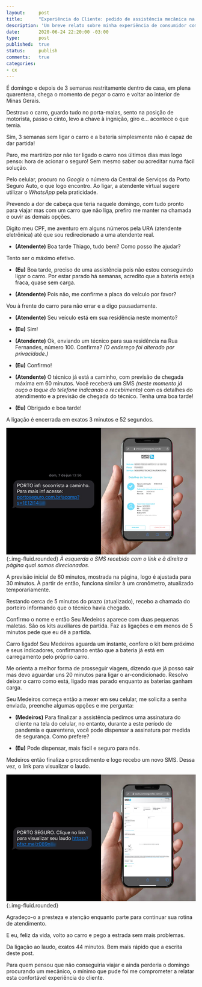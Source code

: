 ```yaml
---
layout:		post
title:		"Experiência do Cliente: pedido de assistência mecânica na Porto Seguro Auto"
description: 'Um breve relato sobre minha experiência de consumidor com a Porto Seguro Auto. Publicado por Thiago Nascimento.'
date:		2020-06-24 22:20:00 -03:00
type:		post
published:	true
status:		publish
comments:	true
categories:
- cx
---
```


É domingo e depois de 3 semanas restritamente dentro de casa, em plena quarentena, chega o momento de pegar o carro e voltar ao interior de Minas Gerais.

Destravo o carro, guardo tudo no porta-malas, sento na posição de motorista, passo o cinto, levo a chave à ingnição, giro e... acontece o que temia.

Sim, 3 semanas sem ligar o carro e a bateria simplesmente não é capaz de dar partida!

Paro, me martirizo por não ter ligado o carro nos últimos dias mas logo penso: hora de acionar o seguro! Sem mesmo saber ou acreditar numa fácil solução.

Pelo celular, procuro no *Google* o número da Central de Serviços da Porto Seguro Auto, o que logo encontro. Ao ligar, a atendente virtual sugere utilizar o *WhatsApp* pela praticidade.

Prevendo a dor de cabeça que teria naquele domingo, com tudo pronto para viajar mas com um carro que não liga, prefiro me manter na chamada e ouvir as demais opções.

Digito meu CPF, me aventuro em alguns números pela URA (atendente eletrônica) até que sou redirecionado a uma atendente real.

- **(Atendente)** Boa tarde Thiago, tudo bem? Como posso lhe ajudar?

Tento ser o máximo efetivo.

- **(Eu)** Boa tarde, preciso de uma assistência pois não estou conseguindo ligar o carro. Por estar parado há semanas, acredito que a bateria esteja fraca, quase sem carga.

- **(Atendente)** Pois não, me confirme a placa do veículo por favor?

Vou à frente do carro para não errar e a digo pausadamente.

- **(Atendente)** Seu veículo está em sua residência neste momento?

- **(Eu)** Sim!

- **(Atendente)** Ok, enviando um técnico para sua residência na Rua Fernandes, número 100. Confirma? *(O endereço foi alterado por privacidade.)*

- **(Eu)** Confirmo!

- **(Atendente)** O técnico já está a caminho, com previsão de chegada máxima em 60 minutos. Você receberá um SMS *(neste momento já ouço o toque do telefone indicando o recebimento)* com os detalhes do atendimento e a previsão de chegada do técnico. Tenha uma boa tarde!

- **(Eu)** Obrigado e boa tarde!

A ligação é encerrada em exatos 3 minutos e 52 segundos.

![Figura dividida ao meio, sendo a primeira metade mostrando o SMS e a segunda uma mão segurando o celular, na página da Porto Seguro aberta para acompanhamento do serviço](/assets/imgs/cx-porto-seguro-auto/cx-porto-seguro-auto-mobile.jpg){:.img-fluid.rounded}
*À esquerda o SMS recebido com o link e à direita a página qual somos direcionados.*

A previsão inicial de 60 minutos, mostrada na página, logo é ajustada para 30 minutos. À partir de então, funciona similar à um cronômetro, atualizado temporariamente.

Restando cerca de 5 minutos do prazo (atualizado), recebo a chamada do porteiro informando que o técnico havia chegado. 

Confirmo o nome e então Seu Medeiros aparece com duas pequenas maletas. São os kits auxiliares de partida. Faz as ligações e em menos de 5 minutos pede que eu dê a partida.

Carro ligado! Seu Medeiros aguarda um instante, confere o kit bem próximo e seus indicadores, confirmando então que a bateria já está em carregamento pelo próprio carro.

Me orienta a melhor forma de prosseguir viagem, dizendo que já posso sair mas devo aguardar uns 20 minutos para ligar o ar-condicionado. Resolvo deixar o carro como está, ligado mas parado enquanto as baterias ganham carga.

Seu Medeiros começa então a mexer em seu celular, me solicita a senha enviada, preenche algumas opções e me pergunta:

- **(Medeiros)** Para finalizar a assistência pedimos uma assinatura do cliente na tela do celular, no entanto, durante a este período de pandemia e quarentena, você pode dispensar a assinatura por medida de segurança. Como prefere?

- **(Eu)** Pode dispensar, mais fácil e seguro para nós.

Medeiros então finaliza o procedimento e logo recebo um novo SMS. Dessa vez, o link para visualizar o laudo.

![Figura dividida ao meio, sendo a primeira metade mostrando o SMS e a segunda uma mão segurando o celular com o laudo da assistência aberta](/assets/imgs/cx-porto-seguro-auto/cx-porto-seguro-auto-laudo.jpg){:.img-fluid.rounded}

Agradeço-o a presteza e atenção enquanto parte para continuar sua rotina de atendimento.

E eu, feliz da vida, volto ao carro e pego a estrada sem mais problemas.

Da ligação ao laudo, exatos 44 minutos. Bem mais rápido que a escrita deste post.

Para quem pensou que não conseguiria viajar e ainda perderia o domingo procurando um mecânico, o mínimo que pude foi me comprometer a relatar esta confortável experiência do cliente.